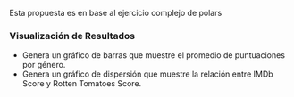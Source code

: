 
Esta propuesta es en base al ejercicio complejo de polars

### Visualización de Resultados

- Genera un gráfico de barras que muestre el promedio de puntuaciones por género.
- Genera un gráfico de dispersión que muestre la relación entre IMDb Score y Rotten Tomatoes Score.
